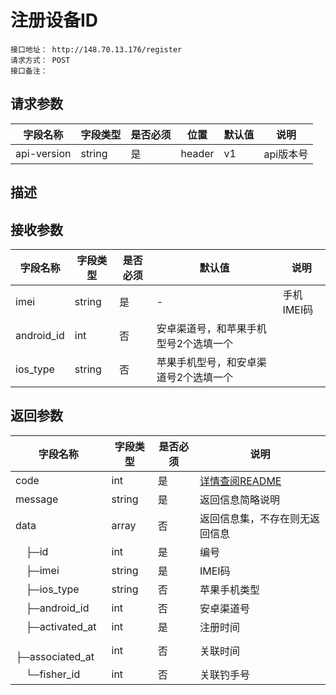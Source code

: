 # 注册设备ID
```
接口地址： http://148.70.13.176/register
请求方式： POST
接口备注：
```

## 请求参数

| 字段名称 | 字段类型 | 是否必须 | 位置 | 默认值 | 说明 |
|    -    |    -    |    -    |  -   |   -   |  -   |
| api-version | string | 是 | header | v1 | api版本号 |

## 描述

## 接收参数

| 字段名称 | 字段类型 | 是否必须 | 默认值 | 说明 |
|    -    |    -    |    -    |    -   |  -   |
| imei | string | 是 | - | 手机IMEI码 |
| android_id | int | 否 | 安卓渠道号，和苹果手机型号2个选填一个 |
| ios_type | string | 否 | 苹果手机型号，和安卓渠道号2个选填一个 |

## 返回参数

| 字段名称 | 字段类型 | 是否必须 | 说明 |
|    -    |    -    |    -    |   -   |
| code | int | 是 | [详情查阅README](https://github.com/waitforu/docs/blob/master/README.md#%E9%83%A8%E5%88%86%E8%BF%94%E5%9B%9E%E4%BF%A1%E6%81%AFcode%E8%A1%A8) |
| message | string | 是 | 返回信息简略说明 |
| data | array | 否 | 返回信息集，不存在则无返回信息 |
|　├─id | int | 是 | 编号 |
|　├─imei | string | 是 | IMEI码 |
|　├─ios_type | string | 否 | 苹果手机类型 |
|　├─android_id | int | 否 | 安卓渠道号 |
|　├─activated_at | int | 是 | 注册时间 |
|　├─associated_at | int | 否 | 关联时间 |
|　└─fisher_id | int | 否 | 关联钓手号 |